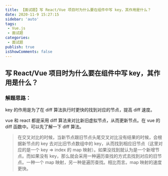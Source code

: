```yaml
---
title: 【面试题】写 React/Vue 项目时为什么要在组件中写 key，其作用是什么？
date: 2020-11-9 15:27:15
sidebar: 'auto'
tags:
 - Vue.js
 - 面试题
categories:
 - 面试题
publish: true 
isShowComments: false
---
```


## 写 React/Vue 项目时为什么要在组件中写 key，其作用是什么？

### 解题思路：

key 的作用是为了在 diff 算法执行时更快的找到对应的节点，提高 diff 速度。

vue 和 react 都是采用 diff 算法来对比新旧虚拟节点，从而更新节点。在 vue 的 diff 函数中。可以先了解一下 diff 算法。

> 在交叉对比的时候，当新节点跟旧节点头尾交叉对比没有结果的时候，会根据新节点的 key 去对比旧节点数组中的 key，从而找到相应旧节点（这里对应的是一个 key => index 的 map 映射）。如果没找到就认为是一个新增节点。而如果没有 key，那么就会采用一种遍历查找的方式去找到对应的旧节点。一种一个 map 映射，另一种是遍历查找。相比而言。map 映射的速度更快。

